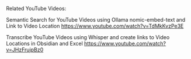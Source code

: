 Related YouTube Videos:

Semantic Search for YouTube Videos using Ollama nomic-embed-text and Link to Video Location
https://www.youtube.com/watch?v=TdMkKvzPe3E

Transcribe YouTube Videos using Whisper and create links to Video Locations in Obsidian and Excel
https://www.youtube.com/watch?v=JHzFrujpBz0

